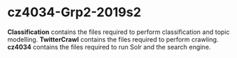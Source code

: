 # cz4034-Grp2-2019s2

**Classification** contains the files required to perform classification and topic modelling.
**TwitterCrawl** contains the files required to perform crawling.
**cz4034** contains the files required to run Solr and the search engine.

